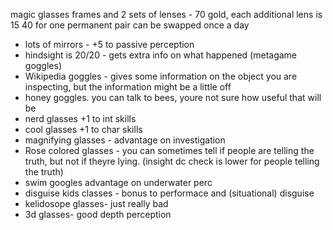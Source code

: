 magic glasses frames and 2 sets of lenses - 70 gold, each additional lens is 15
40 for one permanent pair
   can be swapped once a day
   
- lots of mirrors - +5 to passive perception  
- hindsight is 20/20 - gets extra info on what happened (metagame goggles)
- Wikipedia goggles - gives some information on the object you are inspecting, but the information might be a little off
- honey goggles. you can talk to bees, youre not sure how useful that will be
- nerd glasses +1 to int skills
- cool glasses +1 to char skills
- magnifying glasses - advantage on investigation
- Rose colored glasses - you can sometimes tell if people are telling the truth, but not if theyre lying. (insight dc check is lower for people telling the truth)
- swim googles advantage on underwater perc
- disguise kids classes - bonus to performace and (situational) disguise
- kelidosope glasses- just really bad
- 3d glasses- good depth perception
